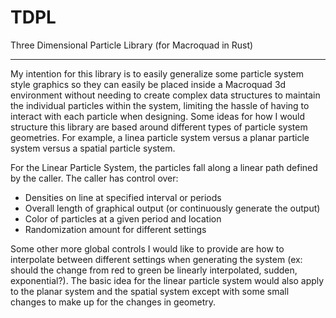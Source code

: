 # TDPL
 Three Dimensional Particle Library (for Macroquad in Rust)

---

My intention for this library is to easily generalize some particle system style 
graphics so they can easily be placed inside a Macroquad 3d environment without 
needing to create complex data structures to maintain the individual particles 
within the system, limiting the hassle of having to interact with each 
particle when designing. Some ideas for how I would structure this library are 
based around different types of particle system geometries. For example, a linea
particle system versus a planar particle system versus a spatial particle system.

For the Linear Particle System, the particles fall along a linear path defined 
by the caller. The caller has control over:
* Densities on line at specified interval or periods
* Overall length of graphical output (or continuously generate the output)
* Color of particles at a given period and location
* Randomization amount for different settings

Some other more global controls I would like to provide are how to interpolate 
between different settings when generating the system (ex: should the change from
red to green be linearly interpolated, sudden, exponential?). The basic idea for
the linear particle system would also apply to the planar system and the spatial
system except with some small changes to make up for the changes in geometry.

